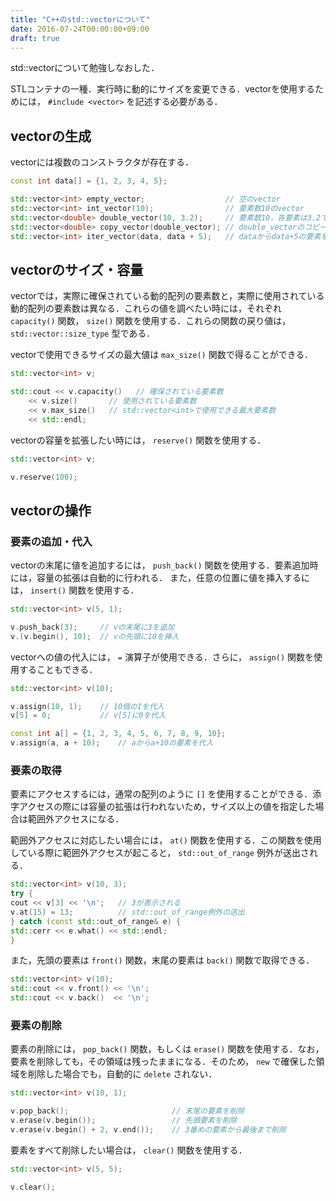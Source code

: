 ```yaml
---
title: "C++のstd::vectorについて"
date: 2016-07-24T00:00:00+09:00
draft: true
---
```


std::vectorについて勉強しなおした．

STLコンテナの一種．実行時に動的にサイズを変更できる．vectorを使用するためには， `#include <vector>` を記述する必要がある．

## vectorの生成
vectorには複数のコンストラクタが存在する．

```cpp
const int data[] = {1, 2, 3, 4, 5};

std::vector<int> empty_vector;                  // 空のvector
std::vector<int> int_vector(10);                // 要素数10のvector
std::vector<double> double_vector(10, 3.2);     // 要素数10，各要素は3.2で初期化されたvector
std::vector<double> copy_vector(double_vector); // double_vectorのコピー
std::vector<int> iter_vector(data, data + 5);   // dataからdata+5の要素をもつvector
```

## vectorのサイズ・容量
vectorでは，実際に確保されている動的配列の要素数と，実際に使用されている動的配列の要素数は異なる．これらの値を調べたい時には，それぞれ `capacity()` 関数， `size()` 関数を使用する．これらの関数の戻り値は， `std::vector::size_type` 型である．

vectorで使用できるサイズの最大値は `max_size()` 関数で得ることができる．

```cpp
std::vector<int> v;

std::cout << v.capacity()   // 確保されている要素数
    << v.size()       // 使用されている要素数
    << v.max_size()   // std::vector<int>で使用できる最大要素数
    << std::endl;
```
vectorの容量を拡張したい時には， `reserve()` 関数を使用する．

```cpp
std::vector<int> v;

v.reserve(100);
```

## vectorの操作

### 要素の追加・代入
vectorの末尾に値を追加するには， `push_back()` 関数を使用する．要素追加時には，容量の拡張は自動的に行われる．
また，任意の位置に値を挿入するには， `insert()` 関数を使用する．

```cpp
std::vector<int> v(5, 1);

v.push_back(3);     // vの末尾に3を追加
v.(v.begin(), 10);  // vの先頭に10を挿入
```

vectorへの値の代入には， `=` 演算子が使用できる．さらに， `assign()` 関数を使用することもできる．

```cpp
std::vector<int> v(10);

v.assign(10, 1);    // 10個の1を代入
v[5] = 0;           // v[5]に0を代入

const int a[] = {1, 2, 3, 4, 5, 6, 7, 8, 9, 10};
v.assign(a, a + 10);    // aからa+10の要素を代入
```

### 要素の取得
要素にアクセスするには，通常の配列のように `[]` を使用することができる．添字アクセスの際には容量の拡張は行われないため，サイズ以上の値を指定した場合は範囲外アクセスになる．

範囲外アクセスに対応したい場合には， `at()` 関数を使用する．この関数を使用している際に範囲外アクセスが起こると， `std::out_of_range` 例外が送出される．

```cpp
std::vector<int> v(10, 3);
try {
cout << v[3] << '\n';   // 3が表示される
v.at(15) = 13;          // std::out_of_range例外の送出
} catch (const std::out_of_range& e) {
std::cerr << e.what() << std::endl;
}
```

また，先頭の要素は `front()` 関数，末尾の要素は `back()` 関数で取得できる．

```cpp
std::vector<int> v(10);
std::cout << v.front() << '\n';
std::cout << v.back()  << '\n';
```

### 要素の削除
要素の削除には， `pop_back()` 関数，もしくは `erase()` 関数を使用する．なお，要素を削除しても，その領域は残ったままになる．そのため， `new` で確保した領域を削除した場合でも，自動的に `delete` されない．

```cpp
std::vector<int> v(10, 1);

v.pop_back();                       // 末尾の要素を削除
v.erase(v.begin());                 // 先頭要素を削除
v.erase(v.begin() + 2, v.end());    // 3番めの要素から最後まで削除
```

要素をすべて削除したい場合は， `clear()` 関数を使用する．

```cpp
std::vector<int> v(5, 5);

v.clear();
```

